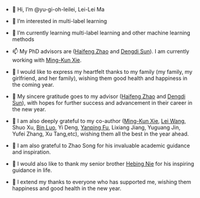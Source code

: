 - 👋 Hi, I’m @yu-gi-oh-leilei, Lei-Lei Ma
- 👀 I’m interested in multi-label learning
- 🌱 I’m currently learning multi-label learning and other machine learning methods
- 📫 My PhD advisors are ([Haifeng Zhao](https://scholar.google.com/citations?user=SWUHieAAAAAJ&hl=en) and [Dengdi Sun](https://scholar.google.com/citations?user=tuayA3cAAAAJ&hl=en)). I am currently working with [Ming-Kun Xie](https://xiemk.github.io/).


- 💞️ I would like to express my heartfelt thanks to my family (my family, my girlfriend, and her family), wishing them good health and happiness in the coming year.
- 💞️ My sincere gratitude goes to my advisor ([Haifeng Zhao](https://scholar.google.com/citations?user=SWUHieAAAAAJ&hl=en) and [Dengdi Sun](https://scholar.google.com/citations?user=tuayA3cAAAAJ&hl=en)), with hopes for further success and advancement in their career in the new year.
- 💞️ I am also deeply grateful to my co-author ([Ming-Kun Xie](https://xiemk.github.io/), [Lei Wang](https://github.com/yu-gi-oh-leilei/SpliceMix), Shuo Xu, [Bin Luo](https://scholar.google.com/citations?user=0qaDapcAAAAJ&hl=en&oi=ao), Yi Deng, [Yanping Fu](https://scholar.google.com/citations?user=40mWlDYAAAAJ&hl=en), Lixiang Jiang, Yuguang Jin, Yufei Zhang, Xu Tang,etc), wishing them all the best in the year ahead.
- 💞️ I am also grateful to Zhao Song for his invaluable academic guidance and inspiration.
- 💞️ I would also like to thank my senior brother [Hebing Nie](https://scholar.google.com/citations?user=gBZHeW8AAAAJ&hl=en&oi=ao) for his inspiring guidance in life.
- 💞️ I extend my thanks to everyone who has supported me, wishing them happiness and good health in the new year.


<!---
yu-gi-oh-leilei/yu-gi-oh-leilei is a ✨ special ✨ repository because its `README.md` (this file) appears on your GitHub profile.
You can click the Preview link to take a look at your changes.
- 💞️ I’m looking to collaborate on ...
- 📫 How to reach me ...
--->
